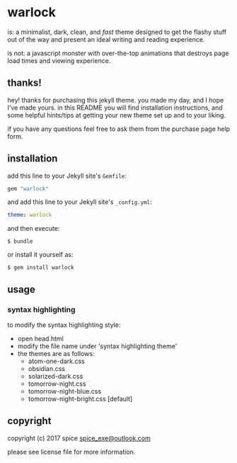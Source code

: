 # warlock

is: a minimalist, dark, clean, and *fast* theme designed to get the flashy stuff out of the way and present an ideal writing and reading experience.

is not: a javascript monster with over-the-top animations that destroys page load times and viewing experience.

## thanks!

hey! thanks for purchasing this jekyll theme. you made my day, and I hope I've made yours. in this README you will find installation instructions, and some helpful hints/tips at getting your new theme set up and to your liking.

if you have any questions feel free to ask them from the purchase page help form.

## installation

add this line to your Jekyll site's `Gemfile`:

```ruby
gem "warlock"
```

and add this line to your Jekyll site's `_config.yml`:

```yaml
theme: warlock
```

and then execute:

    $ bundle

or install it yourself as:

    $ gem install warlock

## usage


### syntax highlighting

to modify the syntax highlighting style:
- open head.html
- modify the file name under 'syntax highlighting theme'
- the themes are as follows:
	- atom-one-dark.css
	- obsidian.css
	- solarized-dark.css
	- tomorrow-night.css
	- tomorrow-night-blue.css
	- tomorrow-night-bright.css [default]

## copyright

copyright (c) 2017 spice <spice_exe@outlook.com>

please see license file for more information.
